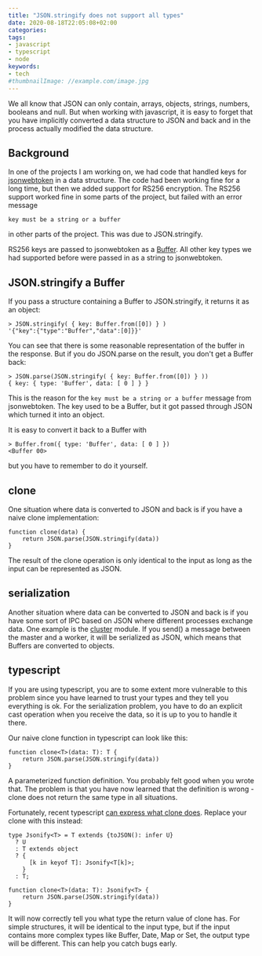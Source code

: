 ```yaml
---
title: "JSON.stringify does not support all types"
date: 2020-08-18T22:05:08+02:00
categories:
tags:
- javascript
- typescript
- node
keywords:
- tech
#thumbnailImage: //example.com/image.jpg
---
```


We all know that JSON can only contain, arrays, objects, strings, numbers, booleans and null.
But when working with javascript, it is easy to forget
that you have implicitly converted a data structure to JSON and back and in the process
actually modified the data structure.

<!--more-->

## Background

In one of the projects I am working on, we had code that handled keys for [jsonwebtoken](https://www.npmjs.com/package/jsonwebtoken) in a data structure.
The code had been working fine for a long time, but then we added support for RS256 encryption.
The RS256 support worked fine in some parts of the project, but failed with an error message

```
key must be a string or a buffer
```

in other parts of the project. This was due to JSON.stringify.

RS256 keys are passed to jsonwebtoken as a [Buffer](https://nodejs.org/api/buffer.html).
All other key types we had supported before were passed in as a string to jsonwebtoken.

## JSON.stringify a Buffer

If you pass a structure containing a Buffer to JSON.stringify, it returns it as an object:

```plaintext
> JSON.stringify( { key: Buffer.from([0]) } )
'{"key":{"type":"Buffer","data":[0]}}'
```

You can see that there is some reasonable representation of the buffer in the response.
But if you do JSON.parse on the result, you don't get a Buffer back:

```plaintext
> JSON.parse(JSON.stringify( { key: Buffer.from([0]) } ))
{ key: { type: 'Buffer', data: [ 0 ] } }
```

This is the reason for the `key must be a string or a buffer` message from jsonwebtoken.
The key used to be a Buffer, but it got passed through JSON which turned it into an object.

It is easy to convert it back to a Buffer with

```plaintext
> Buffer.from({ type: 'Buffer', data: [ 0 ] })
<Buffer 00>
```

but you have to remember to do it yourself.

## clone

One situation where data is converted to JSON and back is if you have a naive clone implementation:

```plaintext
function clone(data) {
    return JSON.parse(JSON.stringify(data))
}
```

The result of the clone operation is only identical to the input as long as
the input can be represented as JSON.

## serialization

Another situation where data can be converted to JSON and back is
if you have some sort of IPC based on JSON where different processes exchange data.
One example is the [cluster](https://nodejs.org/api/cluster.html) module.
If you send() a message between the master and a worker,
it will be serialized as JSON, which means that Buffers are converted to objects.

## typescript

If you are using typescript, you are to some extent more vulnerable to this problem
since you have learned to trust your types and they tell you everything is ok.
For the serialization problem, you have to do an explicit cast operation
when you receive the data, so it is up to you to handle it there.

Our naive clone function in typescript can look like this:

```plaintext
function clone<T>(data: T): T {
    return JSON.parse(JSON.stringify(data))
}
```

A parameterized function definition. You probably felt good when you wrote that.
The problem is that you have now learned that the definition is wrong - 
clone does not return the same type in all situations.

Fortunately, recent typescript [can express what clone does](https://effectivetypescript.com/2020/04/09/jsonify/). Replace your clone with this instead:

```plaintext
type Jsonify<T> = T extends {toJSON(): infer U}
  ? U
  : T extends object
  ? {
      [k in keyof T]: Jsonify<T[k]>;
    }
  : T;

function clone<T>(data: T): Jsonify<T> {
    return JSON.parse(JSON.stringify(data))
}
```

It will now correctly tell you what type the return value of clone has.
For simple structures, it will be identical to the input type,
but if the input contains more complex types like Buffer, Date, Map or Set,
the output type will be different.
This can help you catch bugs early.